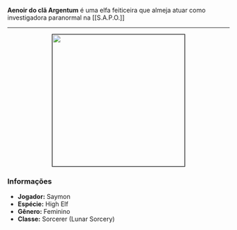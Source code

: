 **Aenoir do clã Argentum** é uma elfa feiticeira que almeja atuar como investigadora paranormal na [[S.A.P.O.]]

---

<div style="text-align: center;">
<img src="https://i.imgur.com/0WuBDQy.png" width="300" style="border: 1px solid black;">
</div>

### Informações

- **Jogador:** Saymon
- **Espécie:** High Elf
- **Gênero:** Feminino
- **Classe:** Sorcerer (Lunar Sorcery)
